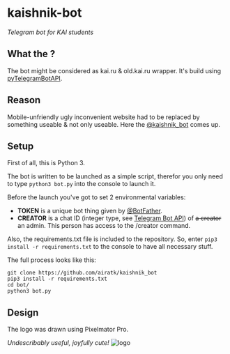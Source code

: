 # kaishnik-bot
_Telegram bot for KAI students_

## What the ?
The bot might be considered as kai.ru & old.kai.ru wrapper. It's build using [pyTelegramBotAPI][1].

## Reason
Mobile-unfriendly ugly inconvenient website had to be replaced by something useable & not only useable. Here the  [@kaishnik_bot][2] comes up.

## Setup
First of all, this is Python 3.

The bot is written to be launched as a simple script, therefor you only need to type `python3 bot.py` into the console to launch it. 

Before the launch you've got to set 2 environmental variables:
* **TOKEN** is a unique bot thing given by [@BotFather][3].
* **CREATOR** is a chat ID (integer type, see [Telegram Bot API][4]) of ~~a creator~~ an admin. This person has access to the /creator command. 

Also, the requirements.txt file is included to the repository. So, enter `pip3 install -r requirements.txt` to the console to have all necessary stuff.

The full process looks like this:

    git clone https://github.com/airatk/kaishnik_bot
    pip3 install -r requirements.txt
    cd bot/
    python3 bot.py

## Design
The logo was drawn using Pixelmator Pro. 

_Undescribably useful, joyfully cute!_ ![logo][4]

[1]: https://github.com/eternnoir/pyTelegramBotAPI                       "Repository of pyTelegramBotAPI"
[2]: https://telegram.me/kaishnik_bot                                    "Open bot in Telegram"
[3]: https://telegram.me/BotFather                                       "Open BotFather in Telegram"
[4]: https://core.telegram.org/bots/api                                  "Telegram Bot API"
[5]: https://github.com/AiratK/kaishnik-bot/blob/master/design/logo.png  "kaishnik_bot logo"

